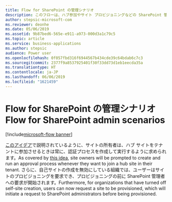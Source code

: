 ```yaml
---
title: Flow for SharePoint の管理シナリオ
description: このフローは、ハブ参加やサイト プロビジョニングなどの SharePoint 管理シナリオに使用されます。
author: stepsic-microsoft-com
ms.reviewer: deonhe
ms.date: 05/06/2019
ms.assetid: 9b87bed6-565e-e911-a973-000d3a1c79c5
ms.topic: article
ms.service: business-applications
ms.author: stepsic
audience: Power user
ms.openlocfilehash: 0f057fbd316f6944567b434cde39c64bdab6c7c3
ms.sourcegitcommit: 2377f9a8537925401f30f33dd73d1eb1eecda35a
ms.translationtype: HT
ms.contentlocale: ja-JP
ms.lasthandoff: 06/06/2019
ms.locfileid: "1621459"
---
```

# <a name="flow-for-sharepoint-admin-scenarios"></a><span data-ttu-id="81241-103">Flow for SharePoint の管理シナリオ</span><span class="sxs-lookup"><span data-stu-id="81241-103">Flow for SharePoint admin scenarios</span></span>

[!include[microsoft-flow banner](../includes/microsoft-flow.md)]

<span data-ttu-id="81241-104">[このアイデア](https://powerusers.microsoft.com/t5/Flow-Ideas/Approval-of-SharePoint-Site-getting-joined-with-a-Hub-Site/idi-p/122808)で説明されているように、サイトの所有者は、ハブ サイトをテナントに参加させるときは常に、認証プロセスを作成して実行するように求められます。</span><span class="sxs-lookup"><span data-stu-id="81241-104">As covered by [this idea](https://powerusers.microsoft.com/t5/Flow-Ideas/Approval-of-SharePoint-Site-getting-joined-with-a-Hub-Site/idi-p/122808), site owners will be prompted to create and run an approval process whenever they want to join a hub site in their tenant.</span></span>  <span data-ttu-id="81241-105">さらに、自己サイトの作成を無効にしている組織では、ユーザーはサイトのプロビジョニングを要求でき、プロビジョニングの前に SharePoint 管理者への要求が開始されます。</span><span class="sxs-lookup"><span data-stu-id="81241-105">Furthermore, for organizations that have turned off self-site creation, users can now request a site to be provisioned, which will initiate a request to SharePoint administrators before being provisioned.</span></span>
